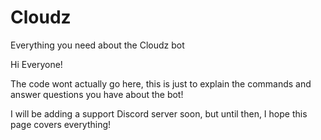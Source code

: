 # Cloudz
Everything you need about the Cloudz bot


Hi Everyone!

The code wont actually go here, this is just to explain the commands and answer questions you have about the bot!

I will be adding a support Discord server soon, but until then, I hope this page covers everything!

